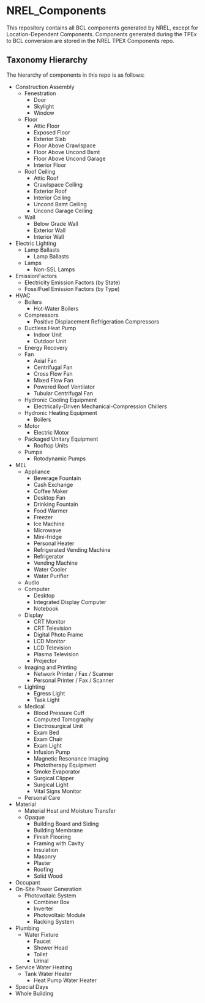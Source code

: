 # NREL_Components

This repository contains all BCL components generated by NREL, except for Location-Dependent Components. 
Components generated during the TPEx to BCL conversion are stored in the NREL TPEX Components repo.

## Taxonomy Hierarchy

The hierarchy of components in this repo is as follows:

- Construction Assembly
	- Fenestration
		- Door
		- Skylight
		- Window
	- Floor
		- Attic Floor
		- Exposed Floor
		- Exterior Slab
		- Floor Above Crawlspace
		- Floor Above Uncond Bsmt
		- Floor Above Uncond Garage
		- Interior Floor
	- Roof Ceiling
		- Attic Roof
		- Crawlspace Ceiling
		- Exterior Roof
		- Interior Ceiling
		- Uncond Bsmt Ceiling
		- Uncond Garage Ceiling
	- Wall
		- Below Grade Wall
		- Exterior Wall
		- Interior Wall
- Electric Lighting
	- Lamp Ballasts
		- Lamp Ballasts
	- Lamps
		- Non-SSL Lamps
- EmissionFactors
	- Electricity Emission Factors (by State)
	- FossilFuel Emission Factors (by Type)
- HVAC
	- Boilers
		- Hot-Water Boilers
	- Compressors
		- Positive Displacement Refrigeration Compressors
	- Ductless Heat Pump
		- Indoor Unit
		- Outdoor Unit
	- Energy Recovery
	- Fan
		- Axial Fan
		- Centrifugal Fan
		- Cross Flow Fan
		- Mixed Flow Fan
		- Powered Roof Ventilator
		- Tubular Centrifugal Fan
	- Hydronic Cooling Equipment
		- Electrically-Driven Mechanical-Compression Chillers
	- Hydronic Heating Equipment
		- Boilers
	- Motor
		- Electric Motor
	- Packaged Unitary Equipment
		- Rooftop Units
	- Pumps
		- Rotodynamic Pumps
- MEL
	- Appliance
		- Beverage Fountain
		- Cash Exchange
		- Coffee Maker
		- Desktop Fan
		- Drinking Fountain
		- Food Warmer
		- Freezer
		- Ice Machine
		- Microwave
		- Mini-fridge
		- Personal Heater
		- Refrigerated Vending Machine
		- Refrigerator
		- Vending Machine
		- Water Cooler
		- Water Purifier
	- Audio
	- Computer
		- Desktop
		- Integrated Display Computer
		- Notebook
	- Display
		- CRT Monitor
		- CRT Television
		- Digital Photo Frame
		- LCD Monitor
		- LCD Television
		- Plasma Television
		- Projector
	- Imaging and Printing
		- Network Printer / Fax / Scanner
		- Personal Printer / Fax / Scanner
	- Lighting
		- Egress Light
		- Task Light
	- Medical
		- Blood Pressure Cuff
		- Computed Tomography
		- Electrosurgical Unit
		- Exam Bed
		- Exam Chair
		- Exam Light
		- Infusion Pump
		- Magnetic Resonance Imaging
		- Phototherapy Equipment
		- Smoke Evaporator
		- Surgical Clipper
		- Surgical Light
		- Vital Signs Monitor
	- Personal Care
- Material
	- Material Heat and Moisture Transfer
	- Opaque
		- Building Board and Siding
		- Building Membrane
		- Finish Flooring
		- Framing with Cavity
		- Insulation
		- Masonry
		- Plaster
		- Roofing
		- Solid Wood
- Occupant
- On-Site Power Generation
	- Photovoltaic System
		- Combiner Box
		- Inverter
		- Photovoltaic Module
		- Racking System
- Plumbing
	- Water Fixture
		- Faucet
		- Shower Head
		- Toilet
		- Urinal
- Service Water Heating
	- Tank Water Heater
		- Heat Pump Water Heater
- Special Days
- Whole Building
